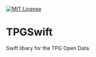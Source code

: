 [![MIT License](http://img.shields.io/badge/license-MIT-blue.svg?style=flat)](LICENSE)

# TPGSwift

Swift libary for the TPG Open Data.